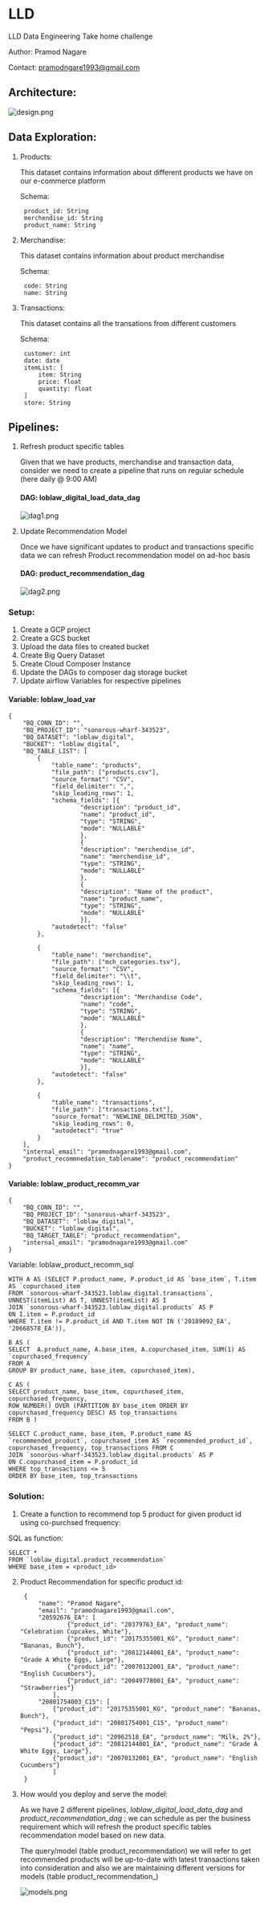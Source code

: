 # LLD

LLD Data Engineering Take home challenge 

Author: Pramod Nagare

Contact: pramodngare1993@gmail.com


## Architecture:

![design.png](imgs/design.png)


## Data Exploration:

1. Products:
    
    This dataset contains information about different products we have on our e-commerce platform

    Schema:
        
        product_id: String
        merchendise_id: String
        product_name: String

2. Merchandise:
    
    This dataset contains information about product merchandise

    Schema:
        
        code: String
        name: String

3. Transactions:
    
    This dataset contains all the transations from different customers

    Schema:

        customer: int
        date: date
        itemList: [
            item: String
            price: float
            quantity: float
        ]
        store: String

## Pipelines:

1. Refresh product specific tables
    
    Given that we have products, merchandise and transaction data, consider we need to create a pipeline that runs on regular schedule (here daily @ 9:00 AM)

    #### DAG: loblaw_digital_load_data_dag

    ![dag1.png](imgs/dag1.png)

2. Update Recommendation Model

    Once we have significant updates to product and transactions specific data we can refresh Product recommendation model on ad-hoc basis

    #### DAG: product_recommendation_dag
    
    ![dag2.png](imgs/dag2.png)


### Setup:

1. Create a GCP project
2. Create a GCS bucket
3. Upload the data files to created bucket
4. Create Big Query Dataset
5. Create Cloud Composer Instance
6. Update the DAGs to composer dag storage bucket
7. Update airflow Variables for respective pipelines

#### Variable: loblaw_load_var

    {
        "BQ_CONN_ID": "",
        "BQ_PROJECT_ID": "sonorous-wharf-343523",
        "BQ_DATASET": "loblaw_digital",
        "BUCKET": "loblaw_digital",
        "BQ_TABLE_LIST": [
            {
                "table_name": "products",
                "file_path": ["products.csv"],
                "source_format": "CSV",
                "field_delimiter": ",",
                "skip_leading_rows": 1,
                "schema_fields": [{
                        "description": "product_id",
                        "name": "product_id",
                        "type": "STRING",
                        "mode": "NULLABLE"
                        },
                        {
                        "description": "merchendise_id",
                        "name": "merchendise_id",
                        "type": "STRING",
                        "mode": "NULLABLE"
                        },
                        {
                        "description": "Name of the product",
                        "name": "product_name",
                        "type": "STRING",
                        "mode": "NULLABLE"
                        }],
                "autodetect": "false"
            },

            {
                "table_name": "merchandise",
                "file_path": ["mch_categories.tsv"],
                "source_format": "CSV",
                "field_delimiter": "\\t",
                "skip_leading_rows": 1,
                "schema_fields": [{
                        "description": "Merchandise Code",
                        "name": "code",
                        "type": "STRING",
                        "mode": "NULLABLE"
                        },
                        {
                        "description": "Merchendise Name",
                        "name": "name",
                        "type": "STRING",
                        "mode": "NULLABLE"
                        }],
                "autodetect": "false"
            },

            {
                "table_name": "transactions",
                "file_path": ["transactions.txt"],
                "source_format": "NEWLINE_DELIMITED_JSON",
                "skip_leading_rows": 0,
                "autodetect": "true"
            }
        ],
        "internal_email": "pramodnagare1993@gmail.com",
        "product_recommnedation_tablename": "product_recommendation"
    }


#### Variable: loblaw_product_recomm_var

    {
        "BQ_CONN_ID": "",
        "BQ_PROJECT_ID": "sonorous-wharf-343523",
        "BQ_DATASET": "loblaw_digital",
        "BUCKET": "loblaw_digital",
        "BQ_TARGET_TABLE": "product_recommendation",
        "internal_email": "pramodnagare1993@gmail.com"
    }


Variable: loblaw_product_recomm_sql

    WITH A AS (SELECT P.product_name, P.product_id AS `base_item`, T.item AS `copurchased_item` 
    FROM `sonorous-wharf-343523.loblaw_digital.transactions`, UNNEST(itemList) AS T, UNNEST(itemList) AS I
    JOIN `sonorous-wharf-343523.loblaw_digital.products` AS P 
    ON I.item = P.product_id
    WHERE T.item != P.product_id AND T.item NOT IN ('20189092_EA', '20668578_EA')),

    B AS (
    SELECT 	A.product_name, A.base_item, A.copurchased_item, SUM(1) AS `copurchased_frequency`
    FROM A 
    GROUP BY product_name, base_item, copurchased_item),

    C AS (
    SELECT product_name, base_item, copurchased_item, copurchased_frequency,
    ROW_NUMBER() OVER (PARTITION BY base_item ORDER BY copurchased_frequency DESC) AS top_transactions
    FROM B )

    SELECT C.product_name, base_item, P.product_name AS `recommended_product`, copurchased_item AS `recommended_product_id`, copurchased_frequency, top_transactions FROM C
    JOIN `sonorous-wharf-343523.loblaw_digital.products` AS P
    ON C.copurchased_item = P.product_id
    WHERE top_transactions <= 5
    ORDER BY base_item, top_transactions


### Solution:

1. Create a function to recommend top 5 product for given product id using co-purchsed frequency:

SQL as function: 

    SELECT * 
    FROM `loblaw_digital.product_recommendation` 
    WHERE base_item = <product_id>

2. Product Recommendation for specific product id:
    
        {
            "name": "Pramod Nagare",
            "email": "pramodnagare1993@gmail.com",
            "20592676_EA": [
                    {"product_id": "20379763_EA", "product_name": "Celebration Cupcakes, White"}, 
                    {"product_id": "20175355001_KG", "product_name": "Bananas, Bunch"},
                    {"product_id": "20812144001_EA", "product_name": "Grade A White Eggs, Large"},
                    {"product_id": "20070132001_EA", "product_name": "English Cucumbers"},
                    {"product_id": "20049778001_EA", "product_name": "Strawberries"}
                ],
            "20801754003_C15": [
                {"product_id": "20175355001_KG", "product_name": "Bananas, Bunch"}, 
                {"product_id": "20801754001_C15", "product_name": "Pepsi"},
                {"product_id": "20962518_EA", "product_name": "Milk, 2%"},
                {"product_id": "20812144001_EA", "product_name": "Grade A White Eggs, Large"},
                {"product_id": "20070132001_EA", "product_name": "English Cucumbers"}
                ]
        }

3. How would you deploy and serve the model:

    As we have 2 different pipelines, <i> loblaw_digital_load_data_dag </i> and <i> product_recommendation_dag </i>; we can schedule as per the business requirement which will refresh the product specific tables recommendation model based on new data.

    The query/model (table product_recommendation) we will refer to get recommended products will be up-to-date with latest transactions taken into consideration and also we are maintaining different versions for models (table product_recommendation_<YYYY-MM-DD>)

    ![models.png](imgs/models.png)